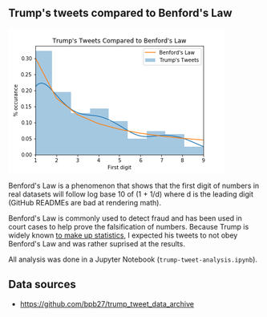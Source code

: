 ## Trump's tweets compared to Benford's Law

![](https://raw.githubusercontent.com/InnovativeInventor/trump-benford-law/master/trump-benford-law.png)

Benford's Law is a phenomenon that shows that the first digit of numbers in real datasets will follow log base 10 of (1 + 1/d) where d is the leading digit (GitHub READMEs are bad at rendering math). 

Benford's Law is commonly used to detect fraud and has been used in court cases to help prove the falsification of numbers. Because Trump is widely known [to make up statistics](http://wapo.st/trumpclaimsdb), I expected his tweets to not obey Benford's Law and was rather suprised at the results.

All analysis was done in a Jupyter Notebook (`trump-tweet-analysis.ipynb`).

## Data sources
- https://github.com/bpb27/trump_tweet_data_archive
